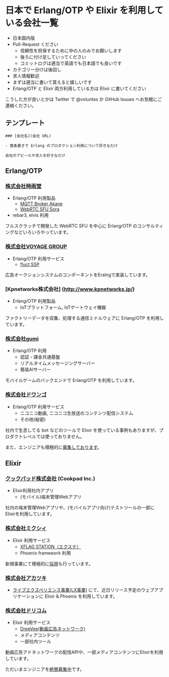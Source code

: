 # 日本で Erlang/OTP や Elixir を利用している会社一覧

- 日本国内版
- Pull-Request ください
    - 信頼性を担保するために中の人のみでお願いします
    - 後ろに付け足していってください
    - コミットログは適当で英語でも日本語でも良いです
- カテゴリー分けは後回し
- 求人情報歓迎
- まずは適当に書いて貰えると嬉しいです
- Erlang/OTP と Elixir 両方利用している方は Elixir に書いてください

こうした方が良いとかは Twitter で @voluntas か GitHub Isuues へお気軽にご連絡ください。

## テンプレート

```
### [会社名](会社 URL)

- 箇条書きで Erlang のプロダクション利用について好きなだけ

会社のアピールや求人を好きなだけ
```

## Erlang/OTP

### [株式会社時雨堂](https://shiguredo.jp/)

- Erlang/OTP 利用製品
    - [MQTT Broker Akane](http://akane.shiguredo.jp)
    - [WebRTC SFU Sora](http://sora.shiguredo.jp)
- rebar3, elvis 利用

フルスクラッチで開発した WebRTC SFU を中心に Erlang/OTP のコンサルティングなどいろいろやっています。

### [株式会社VOYAGE GROUP](http://voyagegroup.com/)

- Erlang/OTP 利用サービス
  - [fluct SSP](http://corp.fluct.jp/)
  
広告オークションシステムのコンポーネントをEralngで実装しています。

### [Kpnetworks株式会社] (http://www.kpnetworks.jp/)

- Erlang/OTP 利用製品
  - IoTプラットフォーム, IoTゲートウェイ機器

ファクトリーデータを収集、処理する通信ミドルウェアに Erlang/OTP を利用しています。

### [株式会社gumi](https://gu3.co.jp)

- Erlang/OTP 利用
  - 認証・課金共通基盤
  - リアルタイムメッセージングサーバー
  - 簡易AIサーバー

モバイルゲームのバックエンドで Erlang/OTP を利用しています。 

### [株式会社ドワンゴ](http://dwango.co.jp)

- Erlang/OTP 利用サービス
  - ニコニコ動画, ニコニコ生放送のコンテンツ配信システム
  - その他(秘密)

社内で生息してる bot などのツールで Elixir を使っている事例もありますが、プロダクトレベルでは使っておりません。

また、エンジニアも積極的に[募集しております](http://nico.ms/job/966)。

## Elixir

### [クックパッド株式会社](http://cookpad.com/) (Cookpad Inc.)

- Elixir利用社内アプリ
  - (モバイル)端末管理Webアプリ

社内の端末管理Webアプリや、(モバイルアプリ向け)テストツールの一部にElixirを利用しています。

### [株式会社ミクシィ](https://mixi.co.jp/)

- Elixir 利用サービス
  - [XFLAG STATION（エクステ）](https://station.xflag.com/)
  - Phoenix framework 利用

新規事業にて積極的に[採用](http://xflag.com/recruit/career/engineer.html)も行っています。


### [株式会社アカツキ](http://aktsk.jp/)

- [ライブエクスペリエンス事業(LX事業)](http://aktsk.jp/service/liveexperience.html) にて、近日リリース予定のウェブアプリケーションに Elixir & Phoenix を利用しています。

### [株式会社ドリコム](http://www.drecom.co.jp/)

- Elixir 利用サービス
  - [DreeVee(動画広告ネットワーク)](http://www.drecom.co.jp/pr/2015/07/20150730.php)
  - メディアコンテンツ
  - 一部社内ツール

動画広告アドネットワークの配信APIや、一部メディアコンテンツにElixirを利用しています。

ただいまエンジニアを[絶賛募集中](http://www.drecom.co.jp/recruit/)です。
